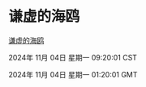 # 谦虚的海鸥
[谦虚的海鸥](http://219.139.197.74:56308/qxdho/course/base/hotlink/index.php)

2024年 11月 04日 星期一 09:20:01 CST

2024年 11月 04日 星期一 01:20:01 GMT
